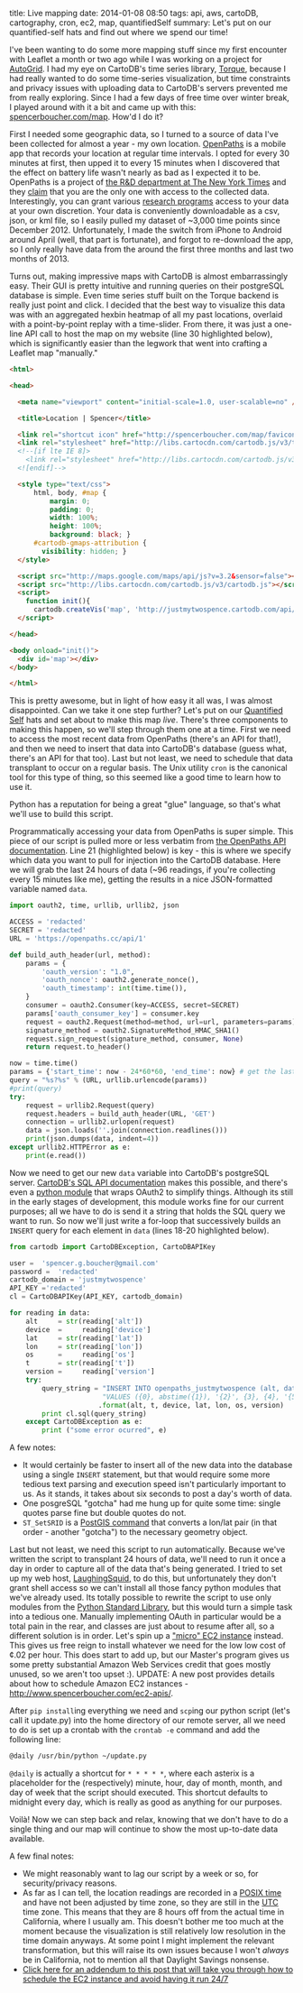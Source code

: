 title: Live mapping
date: 2014-01-08 08:50
tags: api, aws, cartoDB, cartography, cron, ec2, map, quantifiedSelf
summary: Let's put on our quantified-self hats and find out where we spend our time!

I've been wanting to do some more mapping stuff since my first encounter with Leaflet a month or two ago while I was working on a project for [AutoGrid][]. I had my eye on CartoDB's time series library, [Torque][], because I had really wanted to do some time-series visualization, but time constraints and privacy issues with uploading data to CartoDB's servers prevented me from really exploring. Since I had a few days of free time over winter break, I played around with it a bit and came up with this: [spencerboucher.com/map][]. How'd I do it?  

First I needed some geographic data, so I turned to a source of data I've been collected for almost a year - my own location. [OpenPaths][] is a mobile app that records your location at regular time intervals. I opted for every 30 minutes at first, then upped it to every 15 minutes when I discovered that the effect on battery life wasn't nearly as bad as I expected it to be. OpenPaths is a project of [the R&D department at The New York Times][] and they [claim][] that you are the only one with access to the collected data. Interestingly, you can grant various [research programs][] access to your data at your own discretion. Your data is conveniently downloadable as a csv, json, or kml file, so I easily pulled my dataset of \~3,000 time points since December 2012. Unfortunately, I made the switch from iPhone to Android around April (well, that part is fortunate), and forgot to re-download the app, so I only really have data from the around the first three months and last two months of 2013.  

Turns out, making impressive maps with CartoDB is almost embarrassingly easy. Their GUI is pretty intuitive and running queries on their postgreSQL database is simple. Even time series stuff built on the Torque backend is really just point and click. I decided that the best way to visualize this data was with an aggregated hexbin heatmap of all my past locations, overlaid with a point-by-point replay with a time-slider. From there, it was just a one-line API call to host the map on my website (line 30 highlighted below), which is significantly easier than the legwork that went into crafting a Leaflet map "manually."

```html
<html>

<head>

  <meta name="viewport" content="initial-scale=1.0, user-scalable=no" />

  <title>Location | Spencer</title>

  <link rel="shortcut icon" href="http://spencerboucher.com/map/favicon.png" />
  <link rel="stylesheet" href="http://libs.cartocdn.com/cartodb.js/v3/themes/css/cartodb.css" />
  <!--[if lte IE 8]>
    <link rel="stylesheet" href="http://libs.cartocdn.com/cartodb.js/v3/themes/css/cartodb.ie.css" />
  <![endif]-->

  <style type="text/css">
      html, body, #map {
          margin: 0;
          padding: 0;
          width: 100%;
          height: 100%;
          background: black; }
      #cartodb-gmaps-attribution {
        visibility: hidden; }
  </style>

  <script src="http://maps.google.com/maps/api/js?v=3.2&sensor=false"></script>
  <script src="http://libs.cartocdn.com/cartodb.js/v3/cartodb.js"></script>
  <script>
    function init(){
      cartodb.createVis('map', 'http://justmytwospence.cartodb.com/api/v2/viz/e8fd87d0-78b3-11e3-a9e9-e7941b6e2df0/viz.json'); }
  </script>

</head>

<body onload="init()">
  <div id='map'></div>
</body>

</html>
```

This is pretty awesome, but in light of how easy it all was, I was almost disappointed. Can we take it one step further? Let's put on our [Quantified Self][] hats and set about to make this map *live*. There's three components to making this happen, so we'll step through them one at a time. First we need to access the most recent data from OpenPaths (there's an API for that!), and then we need to insert that data into CartoDB's database (guess what, there's an API for that too). Last but not least, we need to schedule that data transplant to occur on a regular basis. The Unix utility `cron` is the canonical tool for this type of thing, so this seemed like a good time to learn how to use it.  

Python has a reputation for being a great "glue" language, so that's what we'll use to build this script.  

Programmatically accessing your data from OpenPaths is super simple. This piece of our script is pulled more or less verbatim from [the OpenPaths API documentation][]. Line 21 (highlighted below) is key - this is where we specify which data you want to pull for injection into the CartoDB database. Here we will grab the last 24 hours of data (\~96 readings, if you're collecting every 15 minutes like me), getting the results in a nice  JSON-formatted variable named `data`.

```python
import oauth2, time, urllib, urllib2, json

ACCESS = 'redacted'
SECRET = 'redacted'
URL = 'https://openpaths.cc/api/1'

def build_auth_header(url, method):
    params = {
        'oauth_version': "1.0",
        'oauth_nonce': oauth2.generate_nonce(),
        'oauth_timestamp': int(time.time()),
    }
    consumer = oauth2.Consumer(key=ACCESS, secret=SECRET)
    params['oauth_consumer_key'] = consumer.key 
    request = oauth2.Request(method=method, url=url, parameters=params)
    signature_method = oauth2.SignatureMethod_HMAC_SHA1()
    request.sign_request(signature_method, consumer, None)
    return request.to_header()

now = time.time()
params = {'start_time': now - 24*60*60, 'end_time': now} # get the last 24 hours
query = "%s?%s" % (URL, urllib.urlencode(params))
#print(query)
try:
    request = urllib2.Request(query)
    request.headers = build_auth_header(URL, 'GET')
    connection = urllib2.urlopen(request)
    data = json.loads(''.join(connection.readlines()))
    print(json.dumps(data, indent=4))
except urllib2.HTTPError as e:
    print(e.read())
```

Now we need to get our new `data` variable into CartoDB's postgreSQL server. [CartoDB's SQL API documentation][] makes this possible, and there's even a [python module][] that wraps OAuth2 to simplify things. Although its still in the early stages of development, this module works fine for our current purposes; all we have to do is send it a string that holds the SQL query we want to run. So now we'll just write a for-loop that successively builds an `INSERT` query for each element in `data` (lines 18-20 highlighted below).

```python
from cartodb import CartoDBException, CartoDBAPIKey

user =  'spencer.g.boucher@gmail.com'
password =  'redacted'
cartodb_domain = 'justmytwospence'
API_KEY ='redacted'
cl = CartoDBAPIKey(API_KEY, cartodb_domain)

for reading in data:
    alt     = str(reading['alt'])
    device  =     reading['device']
    lat     = str(reading['lat'])
    lon     = str(reading['lon'])
    os      =     reading['os']
    t       = str(reading['t'])
    version =     reading['version']
    try:
        query_string = "INSERT INTO openpaths_justmytwospence (alt, date, device, lat,  lon, os, version, the_geom) "
                       "VALUES ({0}, abstime({1}), '{2}', {3}, {4}, '{5}', '{6}', ST_ SetSRID(ST_Point({4}, {3}), 4326))"
                      .format(alt, t, device, lat, lon, os, version)
        print cl.sql(query_string)
    except CartoDBException as e:
        print ("some error ocurred", e)
```

A few notes:

-   It would certainly be faster to insert all of the new data into the
    database using a single `INSERT` statement, but that would require
    some more tedious text parsing and execution speed isn't
    particularly important to us. As it stands, it takes about six
    seconds to post a day's worth of data.
-   One posgreSQL "gotcha" had me hung up for quite some time: single
    quotes parse fine but double quotes do not.
-   `ST_SetSRID` is a [PostGIS command][] that converts a lon/lat pair
    (in that order - another "gotcha") to the necessary geometry object.  

Last but not least, we need this script to run automatically. Because we've written the script to transplant 24 hours of data, we'll need to run it once a day in order to capture all of the data that's being generated. I tried to set up my web host, [LaughingSquid][], to do this, but unfortunately they don't grant shell access so we can't install all those fancy python modules that we've already used. Its totally possible to rewrite the script to use only modules from the [Python Standard Library][], but this would turn a simple task into a tedious one. Manually implementing OAuth in particular would be a total pain in the rear, and classes are just about to resume after all, so a different solution is in order. Let's spin up a ["micro" EC2 instance][] instead. This gives us free reign to install whatever we need for the low low cost of ¢.02 per hour. This does start to add up, but our Master's program gives us some pretty substantial Amazon Web Services credit that goes mostly unused, so we aren't too upset :). UPDATE: A new post provides details about how to schedule Amazon EC2 instances - <http://www.spencerboucher.com/ec2-apis/>.  

After `pip install`ing everything we need and `scp`ing our python script (let's call it update.py) into the home directory of our remote server, all we need to do is set up a crontab with the `crontab -e` command and add the following line:

```bash
@daily /usr/bin/python ~/update.py
```

`@daily` is actually a shortcut for `* * * * *`, where each asterix is a
placeholder for the (respectively) minute, hour, day of month, month,
and day of week that the script should executed. This shortcut defaults
to midnight every day, which is really as good as anything for our
purposes.  

Voilà! Now we can step back and relax, knowing that we don't have to do a single thing and our map will continue to show the most up-to-date data available.  

A few final notes:

 - We might reasonably want to lag our script by a week or so, for security/privacy reasons.
 - As far as I can tell, the location readings are recorded in a [POSIX time][] and have not been adjusted by time zone, so they are still in the [UTC][] time zone. This means that they are 8 hours off from the actual time in California, where I usually am. This doesn't bother me too much at the moment because the visualization is still relatively low resolution in the time domain anyways. At some point I might implement the relevant transformation, but this will raise its own issues because I won't *always* be in California, not to mention all that Daylight Savings nonsense.
 - [Click here for an addendum to this post that will take you through how to schedule the EC2 instance and avoid having it run 24/7][]

  [AutoGrid]: http://auto-grid.com
  [Torque]: https://github.com/cartodb/torque
  [spencerboucher.com/map]: http://www.spencerboucher.com/map
  [OpenPaths]: http://openpaths.cc
  [the R&D department at The New York Times]: http://nytlabs.com/
  [claim]: https://openpaths.cc/FAQ
  [research programs]: https://openpaths.cc/projects
  [Quantified Self]: http://quantifiedself.com/about/
  [the OpenPaths API documentation]: https://openpaths.cc/api
  [CartoDB's SQL API documentation]: http://developers.cartodb.com/documentation/sql-api.html
  [python module]: https://github.com/vizzuality/cartodb-python
  [PostGIS command]: http://postgis.org/docs/ST_SetSRID.html
  [LaughingSquid]: https://laughingsquid.us/
  [Python Standard Library]: http://docs.python.org/2/library/
  ["micro" EC2 instance]: http://aws.amazon.com/
  [POSIX time]: http://en.wikipedia.org/wiki/Unix_time
  [UTC]: http://en.wikipedia.org/wiki/Coordinated_Universal_Time
  [Click here for an addendum to this post that will take you through how to schedule the EC2 instance and avoid having it run 24/7]: http://www.spencerboucher.com/ec2-apis/
